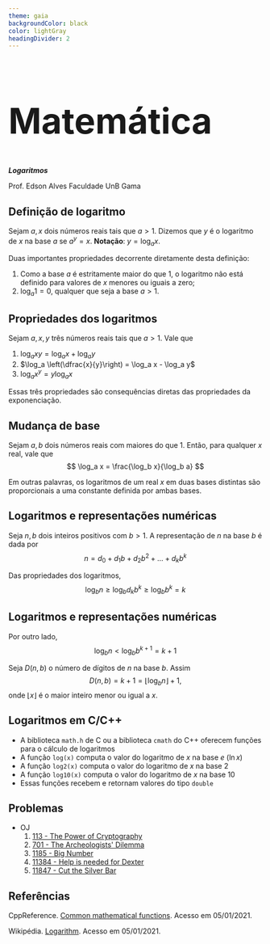 ```yaml
---
theme: gaia
backgroundColor: black
color: lightGray
headingDivider: 2
---
```


<style>
    section {
        font-size: 30px;
    }

    h1 {
        font-size: 70px;
    }
</style>

<!-- _class: lead -->
# Matemática

*__Logaritmos__*

Prof. Edson Alves
Faculdade UnB Gama

## Definição de logaritmo

Sejam $a, x$ dois números reais tais que $a > 1$. Dizemos que $y$ é o logaritmo de $x$ na base $a$ se $a^y = x$. **Notação**: $y = \log_a x$.

Duas importantes propriedades decorrente diretamente desta definição:

1. Como a base $a$ é estritamente maior do que 1, o logaritmo não está definido para valores de $x$ menores ou iguais a zero;
1. $\log_a 1 = 0$, qualquer que seja a base $a > 1$.

## Propriedades dos logaritmos

Sejam $a, x, y$ três números reais tais que $a > 1$. Vale que

1. $\log_a xy = \log_a x + \log_a y$
1. $\log_a \left(\dfrac{x}{y}\right) = \log_a x - \log_a y$
1. $\log_a x^y = y\log_a x$

Essas três propriedades são consequências diretas das propriedades da exponenciação.

## Mudança de base 

Sejam $a, b$ dois números reais com maiores do que 1. Então, para qualquer $x$ real, vale que
$$
    \log_a x = \frac{\log_b x}{\log_b a}
$$

Em outras palavras, os logaritmos de um real $x$ em duas bases distintas são proporcionais a uma constante definida por ambas bases.

## Logaritmos e representações numéricas

Seja $n, b$ dois inteiros positivos com $b > 1$. A representação de $n$ na base $b$ é dada por
$$
    n = d_0 + d_1b + d_2b^2 + \ldots + d_kb^k
$$

Das propriedades dos logaritmos,
$$
    \log_b n \geq \log_b d_kb^k \geq \log_b b^k = k
$$

## Logaritmos e representações numéricas

Por outro lado,
$$
\log_b n < \log_b b^{k + 1} = k + 1
$$

Seja $D(n, b)$ o número de dígitos de $n$ na base $b$. Assim
$$
    D(n, b) = k + 1 = \lfloor \log_b n\rfloor + 1,
$$
onde $\lfloor x \rfloor$ é o maior inteiro menor ou igual a $x$.

## Logaritmos em C/C++

- A biblioteca `math.h` de C ou a biblioteca `cmath` do C++ oferecem funções para o cálculo de logaritmos
- A função `log(x)` computa o valor do logaritmo de $x$ na base $e$ ($\ln x$)
- A função `log2(x)` computa o valor do logaritmo de $x$ na base 2
- A função `log10(x)` computa o valor do logaritmo de $x$ na base 10
- Essas funções recebem e retornam valores do tipo `double`

## Problemas

- OJ
    1. [113 - The Power of Cryptography](http://onlinejudge.org/index.php?option=com_onlinejudge&Itemid=8&category=24&page=show_problem&problem=49)
    1. [701 - The Archeologists' Dilemma](http://onlinejudge.org/index.php?option=com_onlinejudge&Itemid=8&category=24&page=show_problem&problem=642)
    1. [1185 - Big Number](http://onlinejudge.org/index.php?option=com_onlinejudge&Itemid=8&category=24&page=show_problem&problem=3626)
    1. [11384 - Help is needed for Dexter](http://onlinejudge.org/index.php?option=com_onlinejudge&Itemid=8&category=24&page=show_problem&problem=2379)
    1. [11847 - Cut the Silver Bar](http://onlinejudge.org/index.php?option=com_onlinejudge&Itemid=8&category=24&page=show_problem&problem=2947)

## Referências

CppReference. [Common mathematical functions](https://en.cppreference.com/w/cpp/numeric/math). Acesso em 05/01/2021.

Wikipédia. [Logarithm](https://en.wikipedia.org/wiki/Logarithm#:~:text=In%20mathematics%2C%20the%20logarithm%20is,to%20produce%20that%20number%20x.). Acesso em 05/01/2021.
